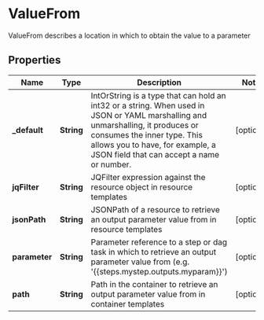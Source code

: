 

# ValueFrom

ValueFrom describes a location in which to obtain the value to a parameter
## Properties

Name | Type | Description | Notes
------------ | ------------- | ------------- | -------------
**_default** | **String** | IntOrString is a type that can hold an int32 or a string.  When used in JSON or YAML marshalling and unmarshalling, it produces or consumes the inner type.  This allows you to have, for example, a JSON field that can accept a name or number. |  [optional]
**jqFilter** | **String** | JQFilter expression against the resource object in resource templates |  [optional]
**jsonPath** | **String** | JSONPath of a resource to retrieve an output parameter value from in resource templates |  [optional]
**parameter** | **String** | Parameter reference to a step or dag task in which to retrieve an output parameter value from (e.g. &#39;{{steps.mystep.outputs.myparam}}&#39;) |  [optional]
**path** | **String** | Path in the container to retrieve an output parameter value from in container templates |  [optional]



